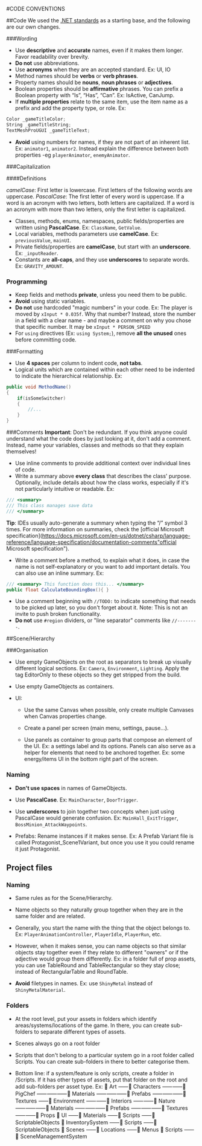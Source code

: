 #CODE CONVENTIONS

##Code
We used the [.NET standards](https://docs.microsoft.com/en-us/dotnet/standard/design-guidelines/names-of-type-members ".NET standards") as a starting base, and the following are our own changes.

###Wording
* Use **descriptive** and **accurate** names, even if it makes them longer. Favor readability over brevity.
* **Do not** use abbreviations.
* Use **acronyms** when they are an accepted standard. Ex: UI, IO
* Method names should be **verbs** or **verb phrases**.
* Property names should be **nouns**, **noun phrases** or **adjectives**.
* Boolean properties should be **affirmative** phrases. You can prefix a Boolean property with “Is”, “Has”, “Can”. Ex: IsActive, CanJump.
* If **multiple properties** relate to the same item, use the item name as a prefix and add the property type, or role. Ex:

```c#
Color _gameTitleColor;
String _gameTitleString;
TextMeshProUGUI _gameTitleText;
```

* **Avoid** using numbers for names, if they are not part of an inherent list. Ex: `animator1`, `animator2`. Instead explain the difference between both properties -eg `playerAnimator`, `enemyAnimator`.

###Capitalization

####Definitions

*camelCase*: First letter is lowercase. First letters of the following words are uppercase.
*PascalCase*: The first letter of every word is uppercase. If a word is an acronym with two letters, both letters are capitalized. If a word is an acronym with more than two letters, only the first letter is capitalized.

* Classes, methods, enums, namespaces, public fields/properties are written using **PascalCase**. Ex: `ClassName`, `GetValue`.
* Local variables, methods parameters use **camelCase**. Ex: `previousValue`, `mainUI`.
* Private fields/properties are **camelCase**, but start with an **underscore**. Ex: `_inputReader`.
* Constants are **all-caps**, and they use **underscores** to separate words. Ex: `GRAVITY_AMOUNT`.

### Programming
* Keep fields and methods **private**, unless you need them to be public.
* **Avoid** using static variables.
* **Do not** use hardcoded "magic numbers" in your code. Ex: The player is moved by `xInput * 0.035f`. Why that number? Instead, store the number in a field with a clear name - and maybe a comment on why you chose that specific number. It may be `xInput * PERSON_SPEED`
* For `using` directives (Ex: `using System;`), remove **all the unused** ones before committing code.

###Formatting
* Use **4 spaces** per column to indent code, **not tabs**.
* Logical units which are contained within each other need to be indented to indicate the hierarchical relationship. Ex:
```c#
public void MethodName()
{
    if(isSomeSwitcher)
    {
        //...
    }
}
```

###Comments
**Important**: Don't be redundant. If you think anyone could understand what the code does by just looking at it, don't add a comment. Instead, name your variables, classes and methods so that they explain themselves!
* Use inline comments to provide additional context over individual lines of code.
* Write a summary above **every class** that describes the class' purpose. Optionally, include details about how the class works, especially if it's not particularly intuitive or readable. Ex:
```c#
/// <summary>
/// This class manages save data
/// </summary>
```
**Tip**: IDEs usually auto-generate a summary when typing the “/” symbol 3 times.
For more information on summaries, check the [official Microsoft specification](https://docs.microsoft.com/en-us/dotnet/csharp/language-reference/language-specification/documentation-comments"official Microsoft specification").

* Write a comment before a method, to explain what it does, in case the name is not self-explanatory or you want to add important details. You can also use an inline summary. Ex:
```c#
/// <summary> This function does this... </summary>
public float CalculateBoundingBox(){ }
```

* Use a comment beginning with `//TODO:` to indicate something that needs to be picked up later, so you don't forget about it. Note: This is not an invite to push broken functionality.
* **Do not** use `#region` dividers, or "line separator" comments like `//--------`.

##Scene/Hierarchy

###Organisation

* Use empty GameObjects on the root as separators to break up visually different logical sections. Ex: `Camera`, `Environment`, `Lighting`.
Apply the tag EditorOnly to these objects so they get stripped from the build.

* Use empty GameObjects as containers.

* UI:

  * Use the same Canvas when possible, only create multiple Canvases when Canvas properties change.

  * Create a panel per screen (main menu, settings, pause...).

  * Use panels as container to group parts that compose an element of the UI. Ex: a settings label and its options.
  Panels can also serve as a helper for elements that need to be anchored together. Ex: some energy/items UI in the bottom right part of the screen.

### Naming

* **Don't use spaces** in names of GameObjects.

* Use **PascalCase**. Ex: `MainCharacter`, `DoorTrigger`.

* Use **underscores** to join together two concepts when just using PascalCase would generate confusion. Ex: `MainHall_ExitTrigger`, `BossMinion_AttackWaypoints`.

* Prefabs: Rename instances if it makes sense. Ex: A Prefab Variant file is called Protagonist_Scene1Variant, but once you use it you could rename it just Protagonist.


## Project files

### Naming

* Same rules as for the Scene/Hierarchy.

* Name objects so they naturally group together when they are in the same folder and are related.

* Generally, you start the name with the thing that the object belongs to. Ex: `PlayerAnimationController`, `PlayerIdle`, `PlayerRun`, etc.

* However, when it makes sense, you can name objects so that similar objects stay together even if they relate to different "owners" or if the adjective would group them differently. Ex: in a folder full of prop assets, you can use TableRound and TableRectangular so they stay close; instead of RectangularTable and RoundTable.

* **Avoid** filetypes in names. Ex: use `ShinyMetal` instead of `ShinyMetalMaterial`.

### Folders

* At the root level, put your assets in folders which identify areas/systems/locations of the game. In there, you can create sub-folders to separate different types of assets.

* Scenes always go on a root folder

* Scripts that don't belong to a particular system go in a root folder called Scripts. You can create sub-folders in there to better categorise them.

* Bottom line: if a system/feature is only scripts, create a folder in /Scripts. If it has other types of assets, put that folder on the root and add sub-folders per asset type.
Ex:
📁 Art
⸺📁 Characters
⸺⸺📁 PigChef
⸺⸺⸺📁 Materials
⸺⸺⸺📁 Prefabs
⸺⸺⸺📁 Textures
⸺📁 Environment
⸺⸺📁 Interiors
⸺⸺📁 Nature
⸺⸺⸺📁 Materials
⸺⸺⸺📁 Prefabs
⸺⸺⸺📁 Textures
⸺⸺📁 Props
📁 UI
⸺📁 Materials
⸺📁 Scripts
⸺📁 ScriptableObjects
📁 InventorySystem
⸺📁 Scripts
⸺📁 ScriptableObjects
📁 Scenes
⸺📁 Locations
⸺📁 Menus
📁 Scripts
⸺📁 SceneManagementSystem
